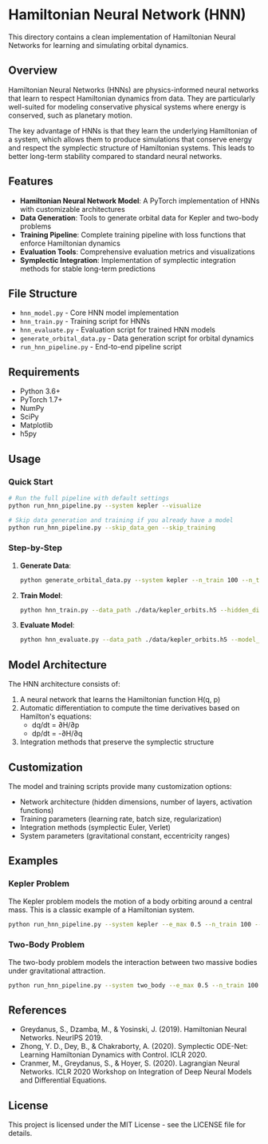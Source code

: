 # Hamiltonian Neural Network (HNN)

This directory contains a clean implementation of Hamiltonian Neural Networks for learning and simulating orbital dynamics.

## Overview

Hamiltonian Neural Networks (HNNs) are physics-informed neural networks that learn to respect Hamiltonian dynamics from data. They are particularly well-suited for modeling conservative physical systems where energy is conserved, such as planetary motion.

The key advantage of HNNs is that they learn the underlying Hamiltonian of a system, which allows them to produce simulations that conserve energy and respect the symplectic structure of Hamiltonian systems. This leads to better long-term stability compared to standard neural networks.

## Features

- **Hamiltonian Neural Network Model**: A PyTorch implementation of HNNs with customizable architectures
- **Data Generation**: Tools to generate orbital data for Kepler and two-body problems
- **Training Pipeline**: Complete training pipeline with loss functions that enforce Hamiltonian dynamics
- **Evaluation Tools**: Comprehensive evaluation metrics and visualizations
- **Symplectic Integration**: Implementation of symplectic integration methods for stable long-term predictions

## File Structure

- `hnn_model.py` - Core HNN model implementation
- `hnn_train.py` - Training script for HNNs
- `hnn_evaluate.py` - Evaluation script for trained HNN models
- `generate_orbital_data.py` - Data generation script for orbital dynamics
- `run_hnn_pipeline.py` - End-to-end pipeline script

## Requirements

- Python 3.6+
- PyTorch 1.7+
- NumPy
- SciPy
- Matplotlib
- h5py

## Usage

### Quick Start

```bash
# Run the full pipeline with default settings
python run_hnn_pipeline.py --system kepler --visualize

# Skip data generation and training if you already have a model
python run_hnn_pipeline.py --skip_data_gen --skip_training
```

### Step-by-Step

1. **Generate Data**:
   ```bash
   python generate_orbital_data.py --system kepler --n_train 100 --n_test 20 --visualize
   ```

2. **Train Model**:
   ```bash
   python hnn_train.py --data_path ./data/kepler_orbits.h5 --hidden_dim 128 --n_layers 3 --epochs 300
   ```

3. **Evaluate Model**:
   ```bash
   python hnn_evaluate.py --data_path ./data/kepler_orbits.h5 --model_path ./results/hnn/best_model.pt --n_trajectories 5
   ```

## Model Architecture

The HNN architecture consists of:

1. A neural network that learns the Hamiltonian function H(q, p)
2. Automatic differentiation to compute the time derivatives based on Hamilton's equations:
   - dq/dt = ∂H/∂p
   - dp/dt = -∂H/∂q
3. Integration methods that preserve the symplectic structure

## Customization

The model and training scripts provide many customization options:

- Network architecture (hidden dimensions, number of layers, activation functions)
- Training parameters (learning rate, batch size, regularization)
- Integration methods (symplectic Euler, Verlet)
- System parameters (gravitational constant, eccentricity ranges)

## Examples

### Kepler Problem

The Kepler problem models the motion of a body orbiting around a central mass. This is a classic example of a Hamiltonian system.

```bash
python run_hnn_pipeline.py --system kepler --e_max 0.5 --n_train 100 --epochs 200
```

### Two-Body Problem

The two-body problem models the interaction between two massive bodies under gravitational attraction.

```bash
python run_hnn_pipeline.py --system two_body --e_max 0.5 --n_train 100 --epochs 200
```

## References

- Greydanus, S., Dzamba, M., & Yosinski, J. (2019). Hamiltonian Neural Networks. NeurIPS 2019.
- Zhong, Y. D., Dey, B., & Chakraborty, A. (2020). Symplectic ODE-Net: Learning Hamiltonian Dynamics with Control. ICLR 2020.
- Cranmer, M., Greydanus, S., & Hoyer, S. (2020). Lagrangian Neural Networks. ICLR 2020 Workshop on Integration of Deep Neural Models and Differential Equations.

## License

This project is licensed under the MIT License - see the LICENSE file for details. 